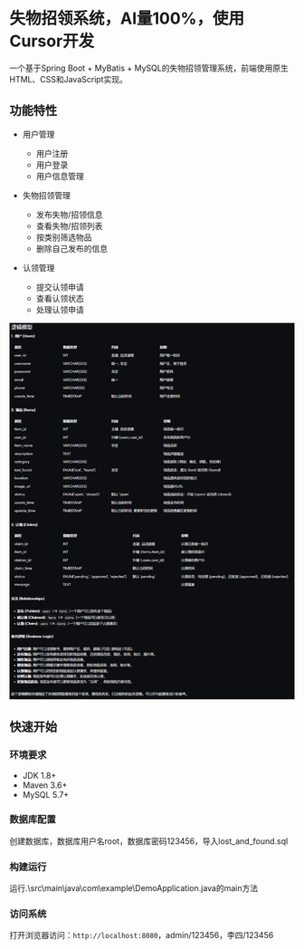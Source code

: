  # 失物招领系统，AI量100%，使用Cursor开发

一个基于Spring Boot + MyBatis + MySQL的失物招领管理系统，前端使用原生HTML、CSS和JavaScript实现。

## 功能特性

- 用户管理
  - 用户注册
  - 用户登录
  - 用户信息管理

- 失物招领管理
  - 发布失物/招领信息
  - 查看失物/招领列表
  - 按类别筛选物品
  - 删除自己发布的信息

- 认领管理
  - 提交认领申请
  - 查看认领状态
  - 处理认领申请

![avatar](https://github.com/HUDR-WRG/Spring-Boot-/blob/main/%E9%80%BB%E8%BE%91%E6%A8%A1%E5%9E%8B.png)
## 快速开始

### 环境要求
- JDK 1.8+
- Maven 3.6+
- MySQL 5.7+

### 数据库配置
创建数据库，数据库用户名root，数据库密码123456，导入lost_and_found.sql

### 构建运行
运行.\src\main\java\com\example\DemoApplication.java的main方法

### 访问系统
打开浏览器访问：`http://localhost:8080`，admin/123456，李四/123456

